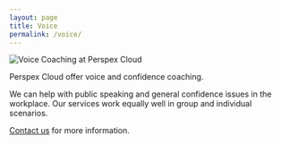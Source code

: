 ```yaml
---
layout: page
title: Voice
permalink: /voice/
---
```


![Voice Coaching at Perspex Cloud](../img/59082898-E004-41C2-9D93-627C210C793C.jpeg "Photoksar village, viewed from the West, Jammu and Kashmir, India")

Perspex Cloud offer voice and confidence coaching. 

We can help with public speaking and general confidence issues in the workplace.
Our services work equally well in group and individual scenarios.

[Contact us](mailto:info@perspex.cloud) for more information.
